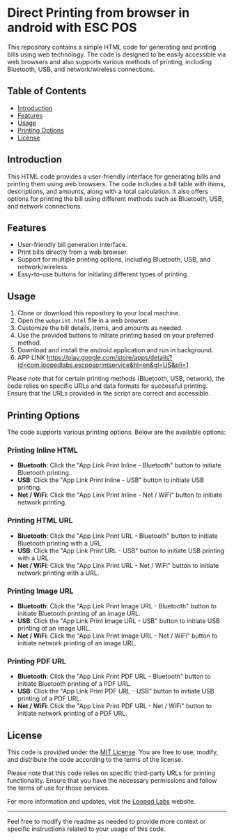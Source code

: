# Direct Printing from browser in android with ESC POS

This repository contains a simple HTML code for generating and printing bills using web technology. The code is designed to be easily accessible via web browsers and also supports various methods of printing, including Bluetooth, USB, and network/wireless connections.

## Table of Contents

- [Introduction](#introduction)
- [Features](#features)
- [Usage](#usage)
- [Printing Options](#printing-options)
- [License](#license)

## Introduction

This HTML code provides a user-friendly interface for generating bills and printing them using web browsers. The code includes a bill table with items, descriptions, and amounts, along with a total calculation. It also offers options for printing the bill using different methods such as Bluetooth, USB, and network connections.

## Features

- User-friendly bill generation interface.
- Print bills directly from a web browser.
- Support for multiple printing options, including Bluetooth, USB, and network/wireless.
- Easy-to-use buttons for initiating different types of printing.

## Usage

1. Clone or download this repository to your local machine.
2. Open the `webprint.html` file in a web browser.
3. Customize the bill details, items, and amounts as needed.
4. Use the provided buttons to initiate printing based on your preferred method.
5. Download and install the android application and run in background.
6. APP LINK https://play.google.com/store/apps/details?id=com.loopedlabs.escposprintservice&hl=en&gl=US&pli=1

Please note that for certain printing methods (Bluetooth, USB, network), the code relies on specific URLs and data formats for successful printing. Ensure that the URLs provided in the script are correct and accessible.

## Printing Options

The code supports various printing options. Below are the available options:

### Printing Inline HTML

- **Bluetooth**: Click the "App Link Print Inline - Bluetooth" button to initiate Bluetooth printing.
- **USB**: Click the "App Link Print Inline - USB" button to initiate USB printing.
- **Net / WiFi**: Click the "App Link Print Inline - Net / WiFi" button to initiate network printing.

### Printing HTML URL

- **Bluetooth**: Click the "App Link Print URL - Bluetooth" button to initiate Bluetooth printing with a URL.
- **USB**: Click the "App Link Print URL - USB" button to initiate USB printing with a URL.
- **Net / WiFi**: Click the "App Link Print URL - Net / WiFi" button to initiate network printing with a URL.

### Printing Image URL

- **Bluetooth**: Click the "App Link Print Image URL - Bluetooth" button to initiate Bluetooth printing of an image URL.
- **USB**: Click the "App Link Print Image URL - USB" button to initiate USB printing of an image URL.
- **Net / WiFi**: Click the "App Link Print Image URL - Net / WiFi" button to initiate network printing of an image URL.

### Printing PDF URL

- **Bluetooth**: Click the "App Link Print PDF URL - Bluetooth" button to initiate Bluetooth printing of a PDF URL.
- **USB**: Click the "App Link Print PDF URL - USB" button to initiate USB printing of a PDF URL.
- **Net / WiFi**: Click the "App Link Print PDF URL - Net / WiFi" button to initiate network printing of a PDF URL.

## License

This code is provided under the [MIT License](LICENSE). You are free to use, modify, and distribute the code according to the terms of the license.

Please note that this code relies on specific third-party URLs for printing functionality. Ensure that you have the necessary permissions and follow the terms of use for those services.

For more information and updates, visit the [Looped Labs](https://loopedlabs.com) website.

--- 

Feel free to modify the readme as needed to provide more context or specific instructions related to your usage of this code.
